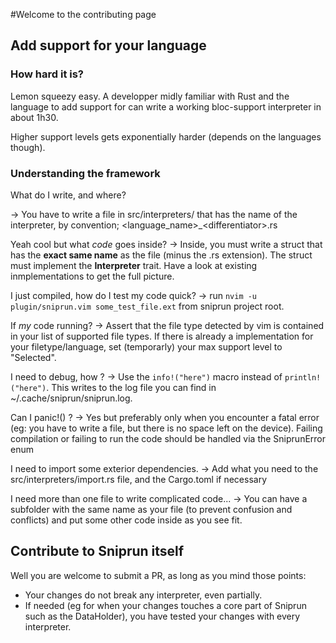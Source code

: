 #Welcome to the contributing page

## Add support for your language

### How hard it is?

Lemon squeezy easy. A developper midly familiar with Rust and the language to add support for can write a working bloc-support interpreter in about 1h30.

Higher support levels gets exponentially harder (depends on the languages though).

### Understanding the framework

What do I write, and where?

-> You have to write a file in src/interpreters/ that has the name of the interpreter, by convention; \<language_name\>\_\<differentiator\>.rs

Yeah cool but what _code_ goes inside?
-> Inside, you must write a struct that has the **exact same name** as the file (minus the .rs extension).
The struct must implement the **Interpreter** trait. Have a look at existing inmplementations to get the full picture.

I just compiled, how do I test my code quick?
-> run `nvim -u plugin/sniprun.vim some_test_file.ext` from sniprun project root.

If _my_ code running?
-> Assert that the file type detected by vim is contained in your list of supported file types. If there is already a implementation for your filetype/language, set (temporarly) your max support level to "Selected".

I need to debug, how ?
-> Use the `info!("here")` macro instead of `println!("here")`. This writes to the log file you can find in ~/.cache/sniprun/sniprun.log.

Can I panic!() ?
-> Yes but preferably only when you encounter a fatal error (eg: you have to write a file, but there is no space left on the device).
Failing compilation or failing to run the code should be handled via the SniprunError enum

I need to import some exterior dependencies.
-> Add what you need to the src/interpreters/import.rs file, and the Cargo.toml if necessary

I need more than one file to write complicated code...
-> You can have a subfolder with the same name as your file (to prevent confusion and conflicts) and put some other code inside as you see fit.

## Contribute to Sniprun itself

Well you are welcome to submit a PR, as long as you mind those points:

- Your changes do not break any interpreter, even partially.
- If needed (eg for when your changes touches a core part of Sniprun such as the DataHolder), you have tested your changes with every interpreter.
